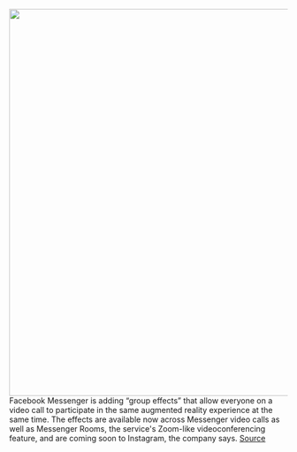 <img src='https://cdn.vox-cdn.com/thumbor/utnRHxviku6NXIYfx65Ub3qs6Tc=/0x0:3239x2160/1200x800/filters:focal(1361x821:1879x1339)/cdn.vox-cdn.com/uploads/chorus_image/image/70025364/Group_Effects_Header_Image.0.png' width='700px' /><br/>
Facebook Messenger is adding “group effects” that allow everyone on a video call to participate in the same augmented reality experience at the same time. The effects are available now across Messenger video calls as well as Messenger Rooms, the service's Zoom-like videoconferencing feature, and are coming soon to Instagram, the company says.
<a href='https://www.theverge.com/2021/10/21/22737991/facebook-messenger-group-calls-ar-effects-augmented-reality'> Source <a/>